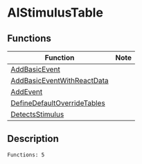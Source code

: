 # AIStimulusTable
## Functions
| Function | Note |
|----------|------|
|[AddBasicEvent](AddBasicEvent.md)| |
|[AddBasicEventWithReactData](AddBasicEventWithReactData.md)| |
|[AddEvent](AddEvent.md)| |
|[DefineDefaultOverrideTables](DefineDefaultOverrideTables.md)| |
|[DetectsStimulus](DetectsStimulus.md)| |
## Description
```
Functions: 5
```